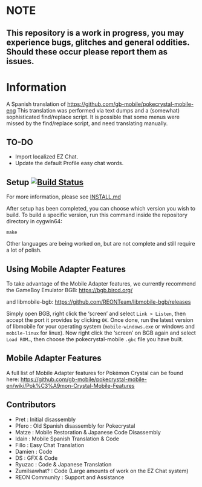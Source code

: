 # NOTE
## This repository is a work in progress, you may experience bugs, glitches and general oddities. Should these occur please report them as issues.

# Information
A Spanish translation of https://github.com/gb-mobile/pokecrystal-mobile-eng
This translation was performed via text dumps and a (somewhat) sophisticated find/replace script.
It is possible that some menus were missed by the find/replace script, and need translating manually.

## TO-DO

- Import localized EZ Chat.
- Update the default Profile easy chat words.
  
## Setup [![Build Status][ci-badge]][ci]

For more information, please see [INSTALL.md](INSTALL.md)

After setup has been completed, you can choose which version you wish to build.
To build a specific version, run this command inside the repository directory in cygwin64:

`make`


Other languages are being worked on, but are not complete and still require a lot of polish.

## Using Mobile Adapter Features

To take advantage of the Mobile Adapter features, we currently recommend the GameBoy Emulator BGB:
https://bgb.bircd.org/

and libmobile-bgb:
https://github.com/REONTeam/libmobile-bgb/releases

Simply open BGB, right click the ‘screen’ and select `Link > Listen`, then accept the port it provides by clicking `OK`.
Once done, run the latest version of libmobile for your operating system (`mobile-windows.exe` or windows and `mobile-linux` for linux).
Now right click the ‘screen’ on BGB again and select `Load ROM…`, then choose the pokecrystal-mobile `.gbc` file you have built.

## Mobile Adapter Features

A full list of Mobile Adapter features for Pokémon Crystal can be found here:
https://github.com/gb-mobile/pokecrystal-mobile-en/wiki/Pok%C3%A9mon-Crystal-Mobile-Features

## Contributors

- Pret           : Initial disassembly
- Pfero          : Old Spanish disassembly for Pokecrystal
- Matze          : Mobile Restoration & Japanese Code Disassembly
- Idain          : Mobile Spanish Translation & Code
- Fillo			 : Easy Chat Translation
- Damien         : Code
- DS             : GFX & Code
- Ryuzac         : Code & Japanese Translation
- Zumilsawhat?   : Code (Large amounts of work on the EZ Chat system)
- REON Community : Support and Assistance

[ci]: https://github.com/pret/pokecrystal/actions
[ci-badge]: https://github.com/pret/pokecrystal/actions/workflows/main.yml/badge.svg
